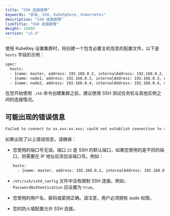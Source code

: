 ```yaml
---
title: "SSH 连接故障"
keywords: "安装, SSH, KubeSphere, Kubernetes"
description: "SSH 连接故障"
linkTitle: "SSH 连接故障"
Weight: 16600
version: "v3.4"
---
```


使用 KubeKey 设置集群时，将创建一个包含必要主机信息的配置文件。以下是 `hosts` 字段的示例：

```bash
spec:
  hosts:
  - {name: master, address: 192.168.0.2, internalAddress: 192.168.0.2, user: ubuntu, password: Testing123}
  - {name: node1, address: 192.168.0.3, internalAddress: 192.168.0.3, user: ubuntu, password: Testing123}
  - {name: node2, address: 192.168.0.4, internalAddress: 192.168.0.4, user: ubuntu, password: Testing123}
```

在您开始使用 `./kk` 命令创建集群之前，建议使用 SSH 测试任务机与其他实例之间的连接情况。

## 可能出现的错误信息

```bash
Failed to connect to xx.xxx.xx.xxx: could not establish connection to xx.xxx.xx.xxx:xx: ssh: handshake failed: ssh: unable to authenticate , attempted methods [none], no supported methods remain node=xx.xxx.xx.xxx
```

如果出现了以上错误信息，请确保：

- 您使用的端口号无误。端口 `22` 是 SSH 的默认端口，如果您使用的是不同的端口，则需要在 IP 地址后添加该端口号。例如：

  ```bash
  hosts:
    - {name: master, address: 192.168.0.2, internalAddress: 192.168.0.2, port: 8022, user: ubuntu, password: Testing123}
  ```

- `/etc/ssh/sshd_config` 文件中没有限制 SSH 连接。例如，`PasswordAuthentication` 应设置为 `true`。

- 您使用的用户名、密码或密钥正确。请注意，用户必须拥有 sudo 权限。

- 您的防火墙配置允许 SSH 连接。
